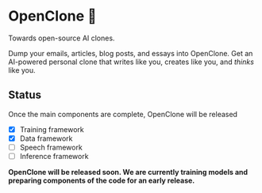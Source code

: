 # OpenClone 🧠

Towards open-source AI clones.

Dump your emails, articles, blog posts, and essays into OpenClone. Get an AI-powered personal clone that writes like you, creates like you, and *thinks* like you.

## Status

Once the main components are complete, OpenClone will be released

- [x] Training framework
- [x] Data framework
- [ ] Speech framework
- [ ] Inference framework

**OpenClone will be released soon. We are currently training models and preparing components of the code for an early release.**
